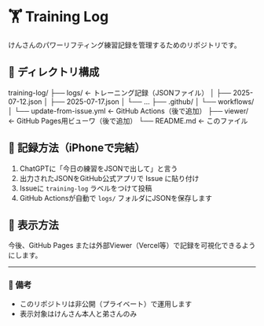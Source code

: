 # 🏋️ Training Log

けんさんのパワーリフティング練習記録を管理するためのリポジトリです。

## 📁 ディレクトリ構成
training-log/
├── logs/ ← トレーニング記録（JSONファイル）
│ ├── 2025-07-12.json
│ ├── 2025-07-17.json
│ └── ...
├── .github/
│ └── workflows/
│ └── update-from-issue.yml ← GitHub Actions（後で追加）
├── viewer/ ← GitHub Pages用ビューワ（後で追加）
└── README.md ← このファイル

## 📝 記録方法（iPhoneで完結）

1. ChatGPTに「今日の練習をJSONで出して」と言う
2. 出力されたJSONをGitHub公式アプリで Issue に貼り付け
3. Issueに `training-log` ラベルをつけて投稿
4. GitHub Actionsが自動で `logs/` フォルダにJSONを保存します

## 👀 表示方法

今後、GitHub Pages または外部Viewer（Vercel等）で記録を可視化できるようにします。

---

### 📌 備考
- このリポジトリは非公開（プライベート）で運用します
- 表示対象はけんさん本人と弟さんのみ
